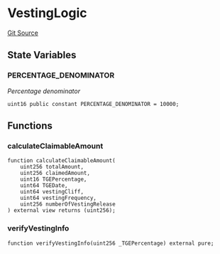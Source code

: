 # VestingLogic
[Git Source](https://github.com/Sotatek-LoiNguyen2/ignition-sc/blob/6fd47416ac9b148d4f43e8bb90a990315ae49b42/contracts/logics/VestingLogic.sol)


## State Variables
### PERCENTAGE_DENOMINATOR
*Percentage denominator*


```solidity
uint16 public constant PERCENTAGE_DENOMINATOR = 10000;
```


## Functions
### calculateClaimableAmount


```solidity
function calculateClaimableAmount(
    uint256 totalAmount,
    uint256 claimedAmount,
    uint16 TGEPercentage,
    uint64 TGEDate,
    uint64 vestingCliff,
    uint64 vestingFrequency,
    uint256 numberOfVestingRelease
) external view returns (uint256);
```

### verifyVestingInfo


```solidity
function verifyVestingInfo(uint256 _TGEPercentage) external pure;
```

